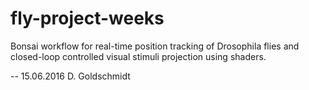 # fly-project-weeks
Bonsai workflow for real-time position tracking of Drosophila flies and closed-loop controlled visual stimuli projection using shaders.


-- 15.06.2016
D. Goldschmidt
